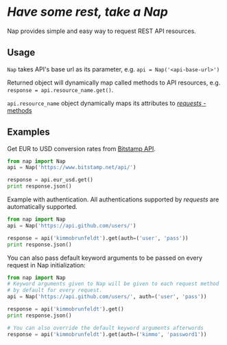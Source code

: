 # *Have some rest, take a Nap*

Nap provides simple and easy way to request REST API resources.

## Usage

`Nap` takes API's base url as its parameter, e.g. `api = Nap('<api-base-url>')`

Returned object will dynamically map called methods to API resources, e.g. `response = api.resource_name.get()`.

`api.resource_name` object dynamically maps its attributes to [*requests* -methods](http://requests.readthedocs.org/en/latest/api/#requests.head)

## Examples

Get EUR to USD conversion rates from [Bitstamp API](https://www.bitstamp.net/api/).

```python
from nap import Nap
api = Nap('https://www.bitstamp.net/api/')

response = api.eur_usd.get()
print response.json()
```

Example with authentication. All authentications supported by *requests* are automatically supported.

```python
from nap import Nap
api = Nap('https://api.github.com/users/')

response = api('kimmobrunfeldt').get(auth=('user', 'pass'))
print response.json()
```

You can also pass default keyword arguments to be passed on every request in Nap initialization:

```python
from nap import Nap
# Keyword arguments given to Nap will be given to each request method
# by default for every request.
api = Nap('https://api.github.com/users/', auth=('user', 'pass'))

response = api('kimmobrunfeldt').get()
print response.json()

# You can also override the default keyword arguments afterwords
response = api('kimmobrunfeldt').get(auth=('kimmo', 'password1'))
```
